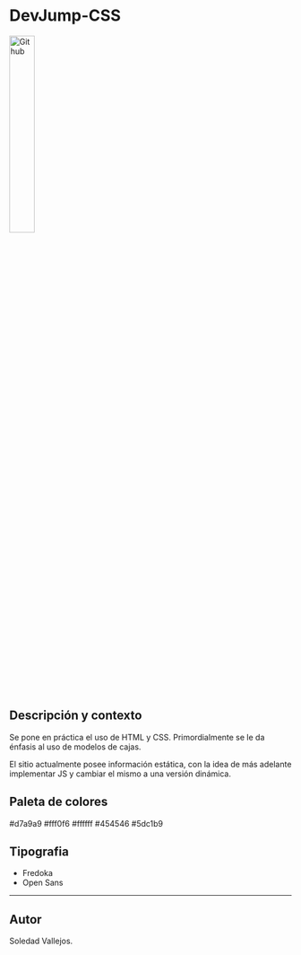 # DevJump-CSS
<img width="30%" height="30%" align="top-center" alt="Github" src="https://user-images.githubusercontent.com/84512521/157531489-3b040905-333d-4472-9aa6-d2a1e113a494.png" />


## Descripción y contexto

Se pone en práctica el uso de HTML y CSS. Primordialmente se le da énfasis al uso de modelos de cajas.

El sitio actualmente posee información estática, con la idea de más adelante implementar JS y cambiar el mismo a una versión dinámica.


## Paleta de colores

  #d7a9a9 #fff0f6 #ffffff #454546 #5dc1b9


## Tipografia
-  Fredoka
-  Open Sans


<!-- --------------------------------------------------------------------- -->
___

## Autor

Soledad Vallejos.






